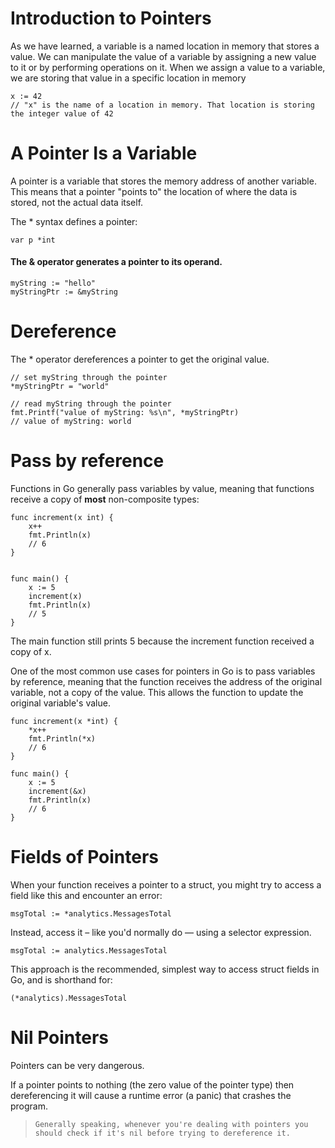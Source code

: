 # Introduction to Pointers

As we have learned, a variable is a named location in memory that stores a value. We can manipulate the value of a variable by assigning a new value to it or by performing operations on it. When we assign a value to a variable, we are storing that value in a specific location in memory
```
x := 42
// "x" is the name of a location in memory. That location is storing the integer value of 42
```

# A Pointer Is a Variable
A pointer is a variable that stores the memory address of another variable. This means that a pointer "points to" the location of where the data is stored, not the actual data itself.

The * syntax defines a pointer:
```
var p *int
```

#### The & operator generates a pointer to its operand.
```
myString := "hello"
myStringPtr := &myString
```

# Dereference
The * operator dereferences a pointer to get the original value.
```
// set myString through the pointer
*myStringPtr = "world"

// read myString through the pointer
fmt.Printf("value of myString: %s\n", *myStringPtr)
// value of myString: world
```

# Pass by reference

Functions in Go generally pass variables by value, meaning that functions receive a copy of **most** non-composite types:

```
func increment(x int) {
    x++
    fmt.Println(x)
    // 6
}


func main() {
    x := 5
    increment(x)
    fmt.Println(x)
    // 5
}
```
The main function still prints 5 because the increment function received a copy of x.

One of the most common use cases for pointers in Go is to pass variables by reference, meaning that the function receives the address of the original variable, not a copy of the value. This allows the function to update the original variable's value.
```
func increment(x *int) {
    *x++
    fmt.Println(*x)
    // 6
}

func main() {
    x := 5
    increment(&x)
    fmt.Println(x)
    // 6
}
```

# Fields of Pointers
When your function receives a pointer to a struct, you might try to access a field like this and encounter an error:
```
msgTotal := *analytics.MessagesTotal
```

Instead, access it – like you'd normally do — using a selector expression.
```
msgTotal := analytics.MessagesTotal
```

This approach is the recommended, simplest way to access struct fields in Go, and is shorthand for:
```
(*analytics).MessagesTotal
```

# Nil Pointers
Pointers can be very dangerous.

If a pointer points to nothing (the zero value of the pointer type) then dereferencing it will cause a runtime error (a panic) that crashes the program.
> `Generally speaking, whenever you're dealing with pointers you should check if it's nil before trying to dereference it.`